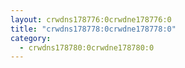 ```yaml
---
layout: crwdns178776:0crwdne178776:0
title: "crwdns178778:0crwdne178778:0"
category:
  - crwdns178780:0crwdne178780:0
---
```


